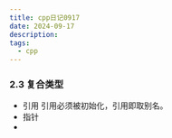```yaml
---
title: cpp日记0917
date: 2024-09-17
description: 
tags:
  - cpp
---
```

### 2.3 复合类型
- 引用
	引用必须被初始化，引用即取别名。
- 指针
- 